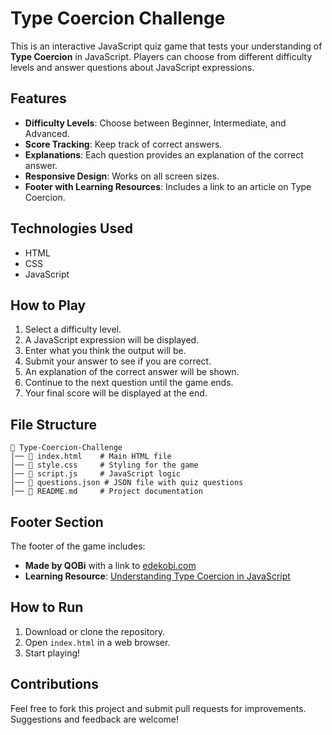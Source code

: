 # Type Coercion Challenge

This is an interactive JavaScript quiz game that tests your understanding of **Type Coercion** in JavaScript. Players can choose from different difficulty levels and answer questions about JavaScript expressions.

## Features

- **Difficulty Levels**: Choose between Beginner, Intermediate, and Advanced.
- **Score Tracking**: Keep track of correct answers.
- **Explanations**: Each question provides an explanation of the correct answer.
- **Responsive Design**: Works on all screen sizes.
- **Footer with Learning Resources**: Includes a link to an article on Type Coercion.

## Technologies Used

- HTML
- CSS
- JavaScript

## How to Play

1. Select a difficulty level.
2. A JavaScript expression will be displayed.
3. Enter what you think the output will be.
4. Submit your answer to see if you are correct.
5. An explanation of the correct answer will be shown.
6. Continue to the next question until the game ends.
7. Your final score will be displayed at the end.

## File Structure

```
📂 Type-Coercion-Challenge
│── 📄 index.html    # Main HTML file
│── 📄 style.css     # Styling for the game
│── 📄 script.js     # JavaScript logic
│── 📄 questions.json # JSON file with quiz questions
│── 📄 README.md     # Project documentation
```

## Footer Section

The footer of the game includes:

- **Made by QOBi** with a link to [edekobi.com](https://edekobi.com)
- **Learning Resource**: [Understanding Type Coercion in JavaScript](https://medium.com/@edekobifrank/understanding-type-coercion-in-javascript-a-complete-guide-b8f37e38cd39)

## How to Run

1. Download or clone the repository.
2. Open `index.html` in a web browser.
3. Start playing!

## Contributions

Feel free to fork this project and submit pull requests for improvements. Suggestions and feedback are welcome!
